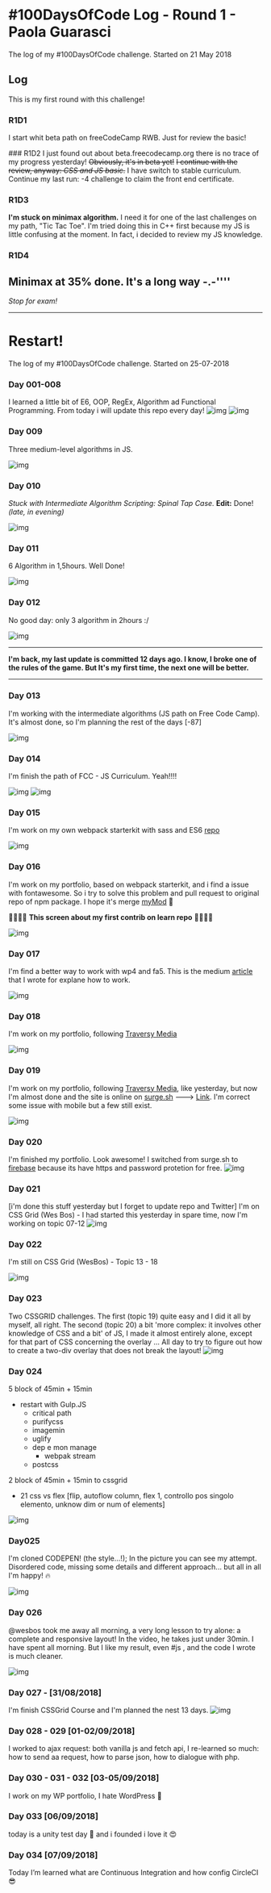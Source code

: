 # #100DaysOfCode Log - Round 1 - Paola Guarasci

The log of my #100DaysOfCode challenge. Started on 21 May 2018

## Log

This is my first round with this challenge!

### R1D1

I start whit beta path on freeCodeCamp RWB. Just for review the basic!

### R1D2
I just found out about beta.freecodecamp.org there is no trace of my progress yesterday!
~~Obviously, it's in beta yet!~~
~~I continue with the review, anyway: _CSS and JS basic_.~~
I have switch to stable curriculum.
Continue my last run:
-4 challenge to claim the front end certificate.

### R1D3

**I'm stuck on minimax algorithm.** I need it for one of the last challenges on my
path, "Tic Tac Toe". I'm tried doing this in C++ first because my JS is little confusing at the moment.
In fact, i decided to review my JS knowledge.

### R1D4

## **Minimax** at 35% done. It's a long way -.-''''

_Stop for exam!_

---

# Restart!

The log of my #100DaysOfCode challenge. Started on 25-07-2018

### Day 001-008

I learned a little bit of E6, OOP, RegEx, Algorithm ad Functional Programming. From today i will update this repo every day!
![img](img/day001_stop.png)
![img](img/day008_stop.png)

### Day 009

Three medium-level algorithms in JS.

![img](img/day009_stop.png)

### Day 010

_Stuck with *Intermediate Algorithm Scripting: Spinal Tap Case*._
**Edit:** Done! _(late, in evening)_

![img](img/day010_stop.png)

### Day 011

6 Algorithm in 1,5hours. Well Done!

![img](img/day011_stop.jpg)

### Day 012

No good day: only 3 algorithm in 2hours :/

![img](img/day012_stop.jpg)

---

**I'm back, my last update is committed 12 days ago.
I know, I broke one of the rules of the game. But It's my first time, the next one will be better.**

---

### Day 013

I'm working with the intermediate algorithms (JS path on Free Code Camp). It's almost done, so I'm planning the rest of the days [-87]

![img](img/day013.png)

### Day 014

I'm finish the path of FCC - JS Curriculum. Yeah!!!!

![img](img/day014.png)
![img](img/jsCertification.png)

### Day 015

I'm work on my own webpack starterkit with sass and ES6
[repo](https://github.com/paolaguarasci/webpackStarter)

![img](img/day015.png)

### Day 016

I'm work on my portfolio, based on webpack starterkit, and i find a issue with fontawesome. So i try to solve this problem and pull request to original repo of npm package. I hope it's merge
[myMod](https://github.com/paolaguarasci/font-awesome-loader/tree/wp4-fa5) 🤞

👏👏👏👏 **This screen about my first contrib on learn repo** 👏👏👏👏

![img](img/day016.png)

### Day 017

I'm find a better way to work with wp4 and fa5. This is the medium [article](https://medium.com/@paolaguarasci/how-use-font-awesome-5-scss-and-web-pack-4-904048eec0a1) that I wrote for explane how to work.

![img](img/day017.png)

### Day 018

I'm work on my portfolio, following [Traversy Media](https://www.youtube.com/playlist?list=PLillGF-RfqbYoGoCjKoMOkVznV6aSXKzU)

![img](img/day018.png)

### Day 019

I'm work on my portfolio, following [Traversy Media](https://www.youtube.com/playlist?list=PLillGF-RfqbYoGoCjKoMOkVznV6aSXKzU), like yesterday, but now I'm almost done and the site is online on [surge.sh](surge.sh) ---> [Link](http://hushed-skirt.surge.sh/).
I'm correct some issue with mobile but a few still exist.

![img](img/day019.png)

### Day 020

I'm finished my portfolio. Look awesome!
I switched from surge.sh to [firebase](https://myawesomeportfolio-f8ff8.firebaseapp.com) because its have https and password protetion for free.
![img](img/day020.png)

### Day 021

[i'm done this stuff yesterday but I forget to update repo and Twitter]
I'm on CSS Grid (Wes Bos) - I had started this yesterday in spare time, now I'm working on topic 07-12
![img](img/day021.png)

### Day 022

I'm still on CSS Grid (WesBos) - Topic 13 - 18

![img](img/day022.png)

### Day 023

Two CSSGRID challenges. The first (topic 19) quite easy and I did it all by myself, all right. The second (topic 20) a bit 'more complex: it involves other knowledge of CSS and a bit' of JS, I made it almost entirely alone, except for that part of CSS concerning the overlay ... All day to try to figure out how to create a two-div overlay that does not break the layout!
![img](img/day023.png)

### Day 024

5 block of 45min + 15min

- restart with Gulp.JS
  - critical path
  - purifycss
  - imagemin
  - uglify
  - dep e mon manage
    - webpak stream
  - postcss

2 block of 45min + 15min to cssgrid

- 21 css vs flex [flip, autoflow column, flex 1, controllo pos singolo elemento, unknow dim or num of elements]

![img](img/day024.png)

### Day025

I'm cloned CODEPEN! (the style...!); In the picture you can see my attempt. Disordered code, missing some details and different approach... but all in all I'm happy! 🔥

![img](img/day025.png)

### Day 026

@wesbos took me away all morning, a very long lesson to try alone: a complete and responsive layout! In the video, he takes just under 30min. I have spent all morning. But I like my result, even #js , and the code I wrote is much cleaner.

![img](img/day026.png)

### Day 027 - [31/08/2018]
I'm finish CSSGrid Course and I'm planned the nest 13 days.
![img](img/day027.png)


### Day 028 - 029 [01-02/09/2018]
I worked to ajax request: both vanilla js and fetch api, I re-learned so much: how to send aa request, how to parse json, how to dialogue with php.

### Day 030 - 031 - 032 [03-05/09/2018]
I work on my WP portfolio, I hate WordPress 😤

### Day 033 [06/09/2018]
today is a unity test day 🎉 and i founded i love it 😍

### Day 034 [07/09/2018] 
Today I’m learned what are Continuous Integration and how config CircleCI 😎
